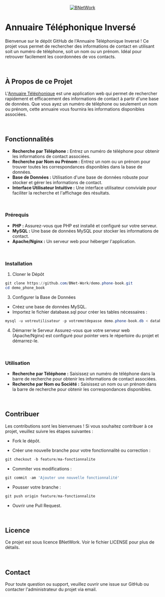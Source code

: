 <div style="text-align:center;">
  
  [![BNetWork](https://www.blache-nolwenn.fr/public/image/logo/blache/logo-full.webp)](https://www.blache-nolwenn.fr)

</div>

# Annuaire Téléphonique Inversé

Bienvenue sur le dépôt GitHub de l'Annuaire Téléphonique Inversé ! Ce projet vous permet de rechercher des informations de contact en utilisant soit un numéro de téléphone, soit un nom ou un prénom. Idéal pour retrouver facilement les coordonnées de vos contacts.

<br>

## À Propos de ce Projet

L'[Annuaire Téléphonique](https://www.demo.phone-book.blache-nolwenn.fr) est une application web qui permet de rechercher rapidement et efficacement des informations de contact à partir d'une base de données. Que vous ayez un numéro de téléphone ou seulement un nom ou prénom, cette annuaire vous fournira les informations disponibles associées.

<br>

## Fonctionnalités

- **Recherche par Téléphone :** Entrez un numéro de téléphone pour obtenir les informations de contact associées.
- **Recherche par Nom ou Prénom :** Entrez un nom ou un prénom pour trouver toutes les correspondances disponibles dans la base de données.
- **Base de Données :** Utilisation d'une base de données robuste pour stocker et gérer les informations de contact.
- **Interface Utilisateur Intuitive :** Une interface utilisateur conviviale pour faciliter la recherche et l'affichage des résultats.

<br>

### Prérequis

- **PHP :** Assurez-vous que PHP est installé et configuré sur votre serveur.
- **MySQL :** Une base de données MySQL pour stocker les informations de contact.
- **Apache/Nginx :** Un serveur web pour héberger l'application.

<br>

### Installation

1. Cloner le Dépôt
```powershell
git clone https://github.com/BNet-Work/demo.phone-book.git
cd demo_phone_book
```

3. Configurer la Base de Données

- Créez une base de données MySQL.
- Importez le fichier database.sql pour créer les tables nécessaires :

```powershell
mysql -u votreutilisateur -p votremotdepasse demo.phone-book.db < database.sql
```

4. Démarrer le Serveur
Assurez-vous que votre serveur web (Apache/Nginx) est configuré pour pointer vers le répertoire du projet et démarrez-le.

<br>

### Utilisation

- **Recherche par Téléphone :** Saisissez un numéro de téléphone dans la barre de recherche pour obtenir les informations de contact associées.
- **Recherche par Nom ou Société :** Saisissez un nom ou un prénom dans la barre de recherche pour obtenir les correspondances disponibles.

<br>

## Contribuer

Les contributions sont les bienvenues ! Si vous souhaitez contribuer à ce projet, veuillez suivre les étapes suivantes :

- Fork le dépôt.

- Créer une nouvelle branche pour votre fonctionnalité ou correction :
```powershell
git checkout -b feature/ma-fonctionnalite
```

- Commiter vos modifications :
```powershell
git commit -am 'Ajouter une nouvelle fonctionnalité'
```

- Pousser votre branche :
```powershell
git push origin feature/ma-fonctionnalite
```

- Ouvrir une Pull Request.

<br>

## Licence
Ce projet est sous licence BNetWork. Voir le fichier LICENSE pour plus de détails.

<br>

## Contact
Pour toute question ou support, veuillez ouvrir une issue sur GitHub ou contacter l'administrateur du projet via email.

<br>
